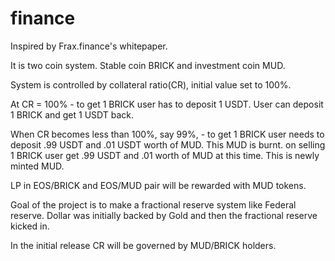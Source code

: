 # finance

Inspired by Frax.finance's whitepaper.

It is two coin system. Stable coin BRICK and investment coin MUD.

System is controlled by collateral ratio(CR), initial value set to 100%. 

At CR = 100% -
  to get 1 BRICK user has to deposit 1 USDT. 
  User can deposit 1 BRICK and get 1 USDT back.

When CR becomes less than 100%, say 99%, -
  to get 1 BRICK user needs to deposit .99 USDT and .01 USDT worth of MUD. This MUD is burnt.
  on selling 1 BRICK user get .99 USDT and .01 worth of MUD at this time. This is newly minted MUD.
  
LP in EOS/BRICK and EOS/MUD pair will be rewarded with MUD tokens.

Goal of the project is to make a fractional reserve system like Federal reserve. Dollar was initially backed by Gold and then the fractional reserve kicked in.

In the initial release CR will be governed by MUD/BRICK holders.
